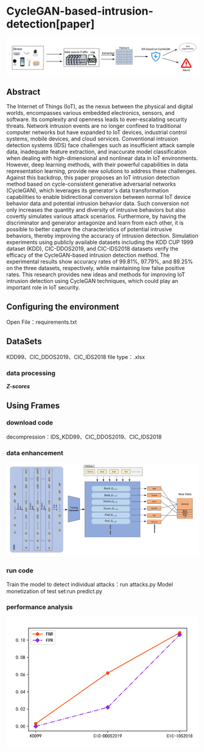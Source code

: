 # CycleGAN-based-intrusion-detection[paper]
![image](https://github.com/poshangcun13/CycleGAN-based-intrusion-detection/blob/main/ALL.png)
## Abstract
 The Internet of Things (IoT), as the nexus between the physical and digital worlds, encompasses various embedded electronics, sensors, and software. Its complexity and openness leads to ever-escalating security threats. Network intrusion events are no longer confined to traditional computer networks but have expanded to IoT devices, industrial control systems, mobile devices, and cloud services. Conventional intrusion detection systems (IDS) face challenges such as insufficient attack sample data, inadequate feature extraction, and inaccurate model classification when dealing with high-dimensional and nonlinear data in IoT environments. However, deep learning methods, with their powerful capabilities in data representation learning, provide new solutions to address these challenges. Against this backdrop, this paper proposes an IoT intrusion detection method based on cycle-consistent generative adversarial networks (CycleGAN), which leverages its generator's data transformation capabilities to enable bidirectional conversion between normal IoT device behavior data and potential intrusion behavior data. Such conversion not only increases the quantity and diversity of intrusive behaviors but also covertly simulates various attack scenarios. Furthermore, by having the discriminator and generator antagonize and learn from each other, it is possible to better capture the characteristics of potential intrusive behaviors, thereby improving the accuracy of intrusion detection. Simulation experiments using publicly available datasets including the KDD CUP 1999 dataset (KDD), CIC-DDOS2019, and CIC-IDS2018 datasets verify the efficacy of the CycleGAN-based intrusion detection method. The experimental results show accuracy rates of 99.81%, 97.79%, and 89.25% on the three datasets, respectively, while maintaining low false positive rates. This research provides new ideas and methods for improving IoT intrusion detection using CycleGAN techniques, which could play an important role in IoT security.
## Configuring the environment
 Open File：requirements.txt
## DataSets
 KDD99、CIC_DDOS2019、CIC_IDS2018
 file type：.xlsx
### data processing
 ***Z-scores***
## Using Frames
### download code
 decompression：IDS_KDD99、CIC_DDOS2019、CIC_IDS2018
### data enhancement
![image](https://github.com/poshangcun13/CycleGAN-based-intrusion-detection/blob/main/data%20enhancement.png)
### run code
 Train the model to detect individual attacks：run attacks.py
 Model monetization of test set:run predict.py
### performance analysis
![image](https://github.com/poshangcun13/CycleGAN-based-intrusion-detection/blob/main/FNR-FPR.png)
